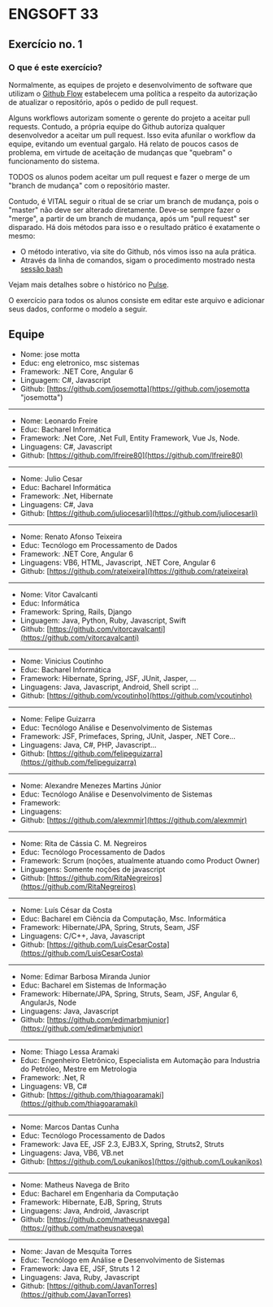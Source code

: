 # ENGSOFT 33

## Exercício no. 1

### O que é este exercício?

Normalmente, as equipes de projeto e desenvolvimento de software que utilizam o [Github Flow](https://github.com/bamplifier/mba33/blob/master/refs/github_flow_cyclo.pdf "Cyclo Github Flow") estabelecem uma política a respeito da autorização de atualizar o repositório, após o pedido de pull request.

Alguns workflows autorizam somente o gerente do projeto a aceitar pull requests. Contudo, a própria equipe do Github autoriza qualquer desenvolvedor a aceitar um pull request. Isso evita afunilar o workflow da equipe, evitando um eventual gargalo. Há relato de poucos casos de problema, em virtude de aceitação de mudanças que "quebram" o funcionamento do sistema.

TODOS os alunos podem aceitar um pull request e fazer o merge de um "branch de mudança" com o repositório master. 

Contudo, é VITAL seguir o ritual de se criar um branch de mudança, pois o "master" não deve ser alterado diretamente. Deve-se sempre fazer o "merge", a partir de um branch de mudança, após um "pull request" ser disparado. Há dois métodos para isso e o resultado prático é exatamente o mesmo:

- O método interativo, via site do Github, nós vimos isso na aula prática.
- Através da linha de comandos, sigam o procedimento mostrado nesta [sessão bash](https://github.com/bamplifier/mba33/blob/master/Git-Merge.md)

Vejam mais detalhes sobre o histórico no [Pulse](https://github.com/bamplifier/mba33/pulse).

O exercício para todos os alunos consiste em editar este arquivo e adicionar seus dados, conforme o modelo a seguir.

## Equipe

- Nome: jose motta  
- Educ: eng eletronico, msc sistemas
- Framework: .NET Core, Angular 6
- Linguagem: C#, Javascript
- Github: [https://github.com/josemotta](https://github.com/josemotta "josemotta")

---
- Nome: Leonardo Freire
- Educ: Bacharel Informática
- Framework: .Net Core, .Net Full, Entity Framework, Vue Js, Node.
- Linguagens: C#, Javascript
- Github: [https://github.com/lfreire80](https://github.com/lfreire80)

---
- Nome: Julio Cesar
- Educ: Bacharel Informática
- Framework: .Net, Hibernate
- Linguagens: C#, Java
- Github: [https://github.com/juliocesarli](https://github.com/juliocesarli)

---
- Nome: Renato Afonso Teixeira
- Educ: Tecnólogo em Processamento de Dados
- Framework: .NET Core, Angular 6
- Linguagens: VB6, HTML, Javascript, .NET Core, Angular 6
- Github: [https://github.com/rateixeira](https://github.com/rateixeira)

---
- Nome: Vitor Cavalcanti
- Educ: Informática
- Framework: Spring, Rails, Django
- Linguagem: Java, Python, Ruby, Javascript, Swift
- Github: [https://github.com/vitorcavalcanti](https://github.com/vitorcavalcanti)

---
- Nome: Vinicius Coutinho
- Educ: Bacharel Informática
- Framework: Hibernate, Spring, JSF, JUnit, Jasper, ...
- Linguagens: Java, Javascript, Android, Shell script ...
- Github: [https://github.com/vcoutinho](https://github.com/vcoutinho)

---
- Nome: Felipe Guizarra
- Educ: Tecnólogo Análise e Desenvolvimento de Sistemas
- Framework: JSF, Primefaces, Spring, JUnit, Jasper, .NET Core...
- Linguagens: Java, C#, PHP, Javascript...
- Github: [https://github.com/felipeguizarra](https://github.com/felipeguizarra)

---
- Nome: Alexandre Menezes Martins Júnior
- Educ: Tecnólogo Análise e Desenvolvimento de Sistemas
- Framework: 
- Linguagens: 
- Github: [https://github.com/alexmmjr](https://github.com/alexmmjr)

---
- Nome: Rita de Cássia C. M. Negreiros
- Educ: Tecnólogo Processamento de Dados
- Framework: Scrum (noções, atualmente atuando como Product Owner)
- Linguagens: Somente noções de javascript
- Github: [https://github.com/RitaNegreiros](https://github.com/RitaNegreiros)

---
- Nome: Luís César da Costa
- Educ: Bacharel em Ciência da Computação, Msc. Informática
- Framework: Hibernate/JPA, Spring, Struts, Seam, JSF
- Linguagens: C/C++, Java, Javascript
- Github: [https://github.com/LuisCesarCosta](https://github.com/LuisCesarCosta)
---
- Nome: Edimar Barbosa Miranda Junior
- Educ: Bacharel em Sistemas de Informação
- Framework: Hibernate/JPA, Spring, Struts, Seam, JSF, Angular 6, AngularJs, Node
- Linguagens: Java, Javascript
- Github: [https://github.com/edimarbmjunior](https://github.com/edimarbmjunior)

---
- Nome: Thiago Lessa Aramaki
- Educ: Engenheiro Eletrônico, Especialista em Automação para Industria do Petróleo, Mestre em Metrologia
- Framework: .Net, R
- Linguagens: VB, C#
- Github: [https://github.com/thiagoaramaki](https://github.com/thiagoaramaki)

---
- Nome: Marcos Dantas Cunha
- Educ: Tecnólogo Processamento de Dados
- Framework: Java EE, JSF 2.3, EJB3.X, Spring, Struts2, Struts
- Linguagens: Java, VB6, VB.net
- Github: [https://github.com/Loukanikos](https://github.com/Loukanikos)

---
- Nome: Matheus Navega de Brito
- Educ: Bacharel em Engenharia da Computação
- Framework: Hibernate, EJB, Spring, Struts
- Linguagens: Java, Android, Javascript
- Github: [https://github.com/matheusnavega](https://github.com/matheusnavega)

---
- Nome: Javan de Mesquita Torres
- Educ: Tecnólogo em Análise e Desenvolvimento de Sistemas
- Framework: Java EE, JSF, Struts 1 2
- Linguagens: Java, Ruby, Javascript
- Github: [https://github.com/JavanTorres](https://github.com/JavanTorres)